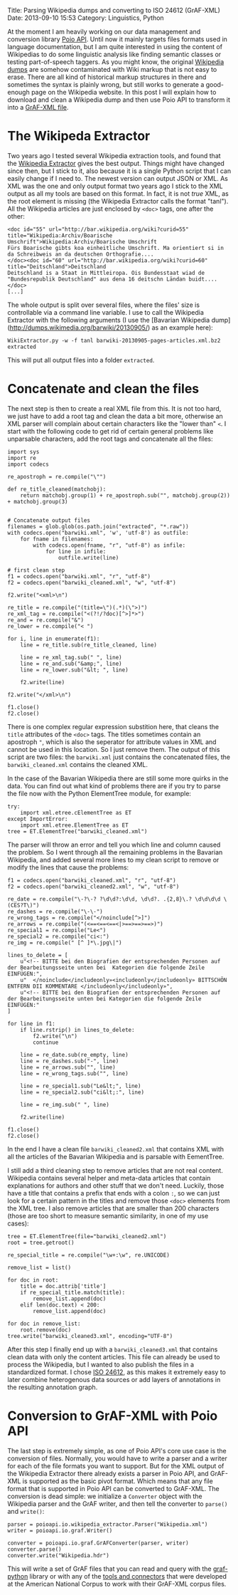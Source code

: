Title: Parsing Wikipedia dumps and converting to ISO 24612 (GrAF-XML)
Date: 2013-09-10 15:53
Category: Linguistics, Python

At the moment I am heavily working on our data management and conversion library
[Poio API](http://media.cidles.eu/poio/poio-api/). Until now it mainly targets
files formats used in language documentation, but I am quite interested in using
the content of Wikipedias to do some linguistic analysis like finding semantic
classes or testing part-of-speech taggers. As you might know, the original
[Wikipedia dumps](http://dumps.wikimedia.org/) are somehow contaminated with
Wiki markup that is not easy to erase. There are all kind of historical markup
structures in there and sometimes the syntax is plainly wrong, but still works
to generate a good-enough page on the Wikipedia website. In this post I will
explain how to download and clean a Wikipedia dump and then use Poio API to
transform it into a [GrAF-XML file](http://www.balisage.net/Proceedings/vol10/html/Bouda01/BalisageVol10-Bouda01.html).

# The Wikipeda Extractor

Two years ago I tested several Wikipedia extraction tools, and found that the
[Wikipedia Extractor](http://medialab.di.unipi.it/wiki/Wikipedia_Extractor)
gives the best output. Things might have changed since then, but I stick to it,
also because it is a single Python script that I can easily change if I need
to. The newest version can output JSON or XML. As XML was the one and only
output format two years ago I stick to the XML output as all my tools are based
on this format. In fact, it is not *true* XML, as the root element is missing
(the Wikipedia Extractor calls the format "tanl"). All the Wikipedia articles
are just enclosed by `<doc>` tags, one after the other:

    <doc id="55" url="http://bar.wikipedia.org/wiki?curid=55" title="Wikipedia:Archiv/Boarische Umschrift">Wikipedia:Archiv/Boarische Umschrift
    Fürs Boarische gibts koa einheitliche Umschrift. Ma orientiert si in da Schreibweis an da deutschen Orthografie....
    </doc><doc id="60" url="http://bar.wikipedia.org/wiki?curid=60" title="Deitschland">Deitschland
    Deitschland is a Staat in Mittleiropa. Ois Bundesstaat wiad de "Bundesrepublik Deutschland" aus dena 16 deitschn Ländan buidt....
    </doc>
    [...]

The whole output is split over several files, where the files' size is
controllable via a command line variable. I use to call the Wikipedia Extractor
with the following arguments (I use the [Bavarian Wikipedia dump]
(http://dumps.wikimedia.org/barwiki/20130905/) as an example here):

    WikiExtractor.py -w -f tanl barwiki-20130905-pages-articles.xml.bz2 extracted

This will put all output files into a folder `extracted`.

# Concatenate and clean the files

The next step is then to create a real XML file from this. It is not too hard,
we just have to add a root tag and clean the data a bit more, otherwise an XML
parser will complain about certain characters like the "lower than" `<`. I
start with the following code to get rid of certain general problems like
unparsable characters, add the root tags and concatenate all the files:

    import sys
    import re
    import codecs

    re_apostroph = re.compile("\"")

    def re_title_cleaned(matchobj):
        return matchobj.group(1) + re_apostroph.sub("", matchobj.group(2)) + matchobj.group(3)


    # Concatenate output files
    filenames = glob.glob(os.path.join("extracted", "*.raw"))
    with codecs.open("barwiki.xml", 'w', 'utf-8') as outfile:
        for fname in filenames:
            with codecs.open(fname, "r", "utf-8") as infile:
                for line in infile:
                    outfile.write(line)

    # first clean step
    f1 = codecs.open("barwiki.xml", "r", "utf-8")
    f2 = codecs.open("barwiki_cleaned.xml", "w", "utf-8")

    f2.write("<xml>\n")

    re_title = re.compile("(title=\")(.*)(\">)")
    re_xml_tag = re.compile("<(?!/?doc)[^>]*>")
    re_and = re.compile("&")
    re_lower = re.compile("< ")

    for i, line in enumerate(f1):
        line = re_title.sub(re_title_cleaned, line)

        line = re_xml_tag.sub(" ", line)
        line = re_and.sub("&amp;", line)
        line = re_lower.sub("&lt; ", line)

        f2.write(line)

    f2.write("</xml>\n")

    f1.close()
    f2.close()

There is one complex regular expression substition here, that cleans the `title`
attributes of the `<doc>` tags. The titles sometimes contain an apostroph `"`,
which is also the seperator for attribute values in XML and cannot be used in
this location. So I just remove them. The output of this script are two files:
the `barwiki.xml` just contains the concatenated files, the `barwiki_cleaned.xml`
contains the cleaned XML.

In the case of the Bavarian Wikipedia there are still
some more quirks in the data. You can find out what kind of problems there are
if you try to parse the file now with the Python ElementTree module, for
example:

    try:
        import xml.etree.cElementTree as ET
    except ImportError:
        import xml.etree.ElementTree as ET
    tree = ET.ElementTree("barwiki_cleaned.xml")

The parser will throw an error and tell you which line and column caused the
problem. So I went through all the remaining problems in the Bavarian Wikipedia,
and added several more lines to my clean script to remove or modify the lines
that cause the problems:

    f1 = codecs.open("barwiki_cleaned.xml", "r", "utf-8")
    f2 = codecs.open("barwiki_cleaned2.xml", "w", "utf-8")

    re_date = re.compile("\-?\-? ?\d\d?:\d\d, \d\d?. .{2,8}\.? \d\d\d\d \(CES?T\)")
    re_dashes = re.compile("\-\-")
    re_wrong_tags = re.compile("</noinclude[^>]")
    re_arrows = re.compile("(<==<==<==<|>==>==>==>)")
    re_special1 = re.compile("Le<")
    re_special2 = re.compile("ci<:")
    re_img = re.compile(" [^ ]*\.jpg\|")

    lines_to_delete = [
        u"<!-- BITTE bei den Biografien der entsprechenden Personen auf der Bearbeitungsseite unten bei  Kategorien die folgende Zeile EINFÜGEN:",
        u"  </noinclude</includeonly»<includeonly</includeonly» BITTSCHÖN ENTFERN DII KOMMENTARE </includeonly</includeonly»",
        u"<!-- BITTE bei den Biografien der entsprechenden Personen auf der Bearbeitungsseite unten bei Kategorien die folgende Zeile EINFÜGEN:"
    ]

    for line in f1:
        if line.rstrip() in lines_to_delete:
            f2.write("\n")
            continue

        line = re_date.sub(re_empty, line)
        line = re_dashes.sub("-", line)
        line = re_arrows.sub("", line)
        line = re_wrong_tags.sub("", line)

        line = re_special1.sub("Le&lt;", line)
        line = re_special2.sub("ci&lt;:", line)

        line = re_img.sub(" ", line)

        f2.write(line)

    f1.close()
    f2.close()

In the end I have a clean file `barwiki_cleaned2.xml` that contains XML with
all the articles of the Bavarian Wikipedia and is parsable with EementTree.

I still add a third cleaning step to remove articles that are not real content.
Wikipedia contains several helper and meta-data articles that contain
explanations for authors and other stuff that we don't need. Luckily, those have
a title that contains a prefix that ends with a colon `:`, so we can just look
for a certain pattern in the titles and remove those `<doc>` elements from the
XML tree. I also remove articles that are smaller than 200
characters (those are too short to measure semantic similarity, in one of my
use cases):

    tree = ET.ElementTree(file="barwiki_cleaned2.xml")
    root = tree.getroot()

    re_special_title = re.compile("\w+:\w", re.UNICODE)

    remove_list = list()

    for doc in root:
        title = doc.attrib['title']
        if re_special_title.match(title):
            remove_list.append(doc)
        elif len(doc.text) < 200:
            remove_list.append(doc)

    for doc in remove_list:
        root.remove(doc)
    tree.write("barwiki_cleaned3.xml", encoding="UTF-8")

After this step I finally end up with a `barwiki_cleaned3.xml` that contains
clean data with only the content articles. This file can already be used to
process the Wikipedia, but I wanted to also publish the files in a standardized
format. I chose [ISO 24612](http://www.iso.org/iso/catalogue_detail.htm?csnumber=37326),
as this makes it extremely easy to later combine heterogenous data sources or
add layers of annotations in the resulting annotation graph.

# Conversion to GrAF-XML with Poio API

The last step is extremely simple, as one of Poio API's core use case is the
conversion of files. Normally, you would have to write a parser and a writer
for each of the file formats you want to support. But for the XML output of
the Wikipedia Extractor there already exists a parser in Poio API, and GrAF-XML
is supported as the basic pivot format. Which means that any file format that
is supported in Poio API can be converted to GrAF-XML. The conversion is
dead simple: we initialize a `Converter` object with the Wikipedia parser
and the GrAF writer, and then tell the converter to `parse()` and `write()`:

    parser = poioapi.io.wikipedia_extractor.Parser("Wikipedia.xml")
    writer = poioapi.io.graf.Writer()

    converter = poioapi.io.graf.GrAFConverter(parser, writer)
    converter.parse()
    converter.write("Wikipedia.hdr")

This will write a set of GrAF files that you can read and query with the
[graf-python](http://media.cidles.eu/poio/graf-python/) library or
with any of the [tools and connectors](http://www.anc.org/software/) that were
developed at the American National Corpus to work with their GrAF-XML corpus
files.